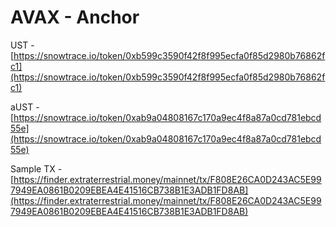 # AVAX - Anchor

UST - [https://snowtrace.io/token/0xb599c3590f42f8f995ecfa0f85d2980b76862fc1](https://snowtrace.io/token/0xb599c3590f42f8f995ecfa0f85d2980b76862fc1)

aUST - [https://snowtrace.io/token/0xab9a04808167c170a9ec4f8a87a0cd781ebcd55e](https://snowtrace.io/token/0xab9a04808167c170a9ec4f8a87a0cd781ebcd55e)

Sample TX - [https://finder.extraterrestrial.money/mainnet/tx/F808E26CA0D243AC5E997949EA0861B0209EBEA4E41516CB738B1E3ADB1FD8AB](https://finder.extraterrestrial.money/mainnet/tx/F808E26CA0D243AC5E997949EA0861B0209EBEA4E41516CB738B1E3ADB1FD8AB)

